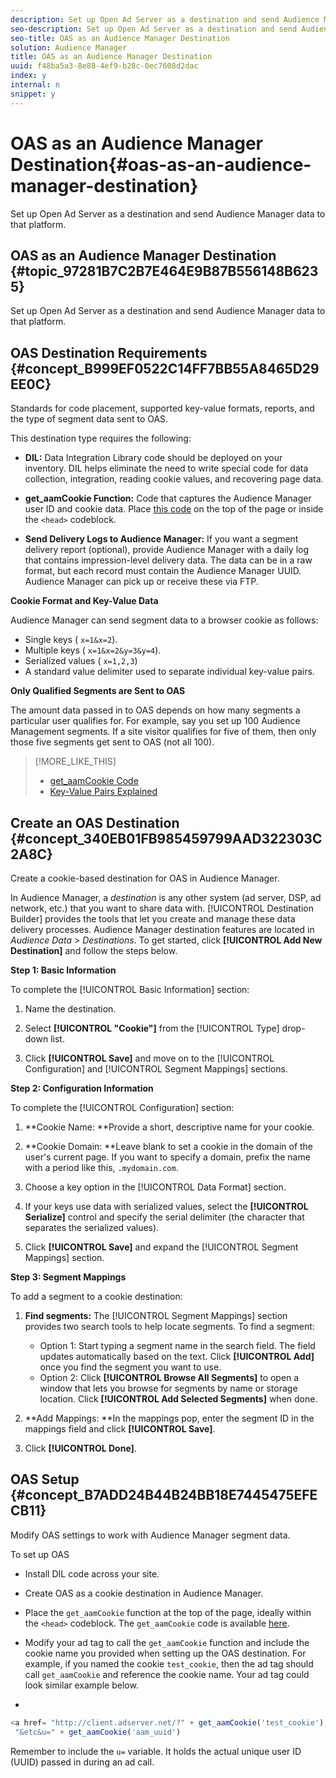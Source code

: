 ```yaml
---
description: Set up Open Ad Server as a destination and send Audience Manager data to that platform.
seo-description: Set up Open Ad Server as a destination and send Audience Manager data to that platform.
seo-title: OAS as an Audience Manager Destination
solution: Audience Manager
title: OAS as an Audience Manager Destination
uuid: f48ba5a3-8e88-4ef9-b28c-0ec7608d2dac
index: y
internal: n
snippet: y
---
```


# OAS as an Audience Manager Destination{#oas-as-an-audience-manager-destination}

Set up Open Ad Server as a destination and send Audience Manager data to that platform.

## OAS as an Audience Manager Destination {#topic_97281B7C2B7E464E9B87B556148B6235}

Set up Open Ad Server as a destination and send Audience Manager data to that platform. 

## OAS Destination Requirements {#concept_B999EF0522C14FF7BB55A8465D29EE0C}

Standards for code placement, supported key-value formats, reports, and the type of segment data sent to OAS.

<!-- 

aam-oas-requirements.xml

 -->

This destination type requires the following:

* **DIL:** Data Integration Library code should be deployed on your inventory. DIL helps eliminate the need to write special code for data collection, integration, reading cookie values, and recovering page data. 
* **get_aamCookie Function:** Code that captures the Audience Manager user ID and cookie data. Place [this code](../c-features/destinations/get-aam-cookie-code.md#reference_0102FABCC96547DE81DFCA0600BBEFD3) on the top of the page or inside the `<head>` codeblock. 

* **Send Delivery Logs to Audience Manager:** If you want a segment delivery report (optional), provide Audience Manager with a daily log that contains impression-level delivery data. The data can be in a raw format, but each record must contain the Audience Manager UUID. Audience Manager can pick up or receive these via FTP.

**Cookie Format and Key-Value Data**

Audience Manager can send segment data to a browser cookie as follows:

* Single keys ( `x=1&x=2`). 
* Multiple keys ( `x=1&x=2&y=3&y=4`). 
* Serialized values ( `x=1,2,3`) 
* A standard value delimiter used to separate individual key-value pairs.

**Only Qualified Segments are Sent to OAS**

The amount data passed in to OAS depends on how many segments a particular user qualifies for. For example, say you set up 100 Audience Management segments. If a site visitor qualifies for five of them, then only those five segments get sent to OAS (not all 100). 

>[!MORE_LIKE_THIS]
>
>* [get_aamCookie Code](get-aam-cookie-code.md#reference_0102FABCC96547DE81DFCA0600BBEFD3)
>* [Key-Value Pairs Explained](key-value-pairs-explained.md#concept_E4236E003076483AA939791FE2492B49)

## Create an OAS Destination {#concept_340EB01FB985459799AAD322303C2A8C}

Create a cookie-based destination for OAS in Audience Manager.

<!-- 

aam-oas-destination-setup.xml

 -->

In Audience Manager, a *destination* is any other system (ad server, DSP, ad network, etc.) that you want to share data with. [!UICONTROL Destination Builder] provides the tools that let you create and manage these data delivery processes. Audience Manager destination features are located in *Audience Data > Destinations*. To get started, click **[!UICONTROL Add New Destination]** and follow the steps below.

**Step 1: Basic Information**

To complete the [!UICONTROL Basic Information] section:

1. Name the destination. 
1. Select **[!UICONTROL "Cookie"]** from the [!UICONTROL Type] drop-down list. 

1. Click **[!UICONTROL Save]** and move on to the [!UICONTROL Configuration] and [!UICONTROL Segment Mappings] sections.

**Step 2: Configuration Information**

To complete the [!UICONTROL Configuration] section:

1. **Cookie Name: **Provide a short, descriptive name for your cookie. 
1. **Cookie Domain: **Leave blank to set a cookie in the domain of the user's current page. If you want to specify a domain, prefix the name with a period like this, `.mydomain.com`. 

1. Choose a key option in the [!UICONTROL Data Format] section. 
1. If your keys use data with serialized values, select the **[!UICONTROL Serialize]** control and specify the serial delimiter (the character that separates the serialized values). 
1. Click **[!UICONTROL Save]** and expand the [!UICONTROL Segment Mappings] section.

**Step 3: Segment Mappings**

To add a segment to a cookie destination:

1. **Find segments:** The [!UICONTROL Segment Mappings] section provides two search tools to help locate segments. To find a segment:

    * Option 1: Start typing a segment name in the search field. The field updates automatically based on the text. Click **[!UICONTROL Add]** once you find the segment you want to use. 
    * Option 2: Click **[!UICONTROL Browse All Segments]** to open a window that lets you browse for segments by name or storage location. Click **[!UICONTROL Add Selected Segments]** when done.

1. **Add Mappings: **In the mappings pop, enter the segment ID in the mappings field and click **[!UICONTROL Save]**. 

1. Click **[!UICONTROL Done]**.

## OAS Setup {#concept_B7ADD24B44B24BB18E7445475EFECB11}

Modify OAS settings to work with Audience Manager segment data.

<!-- 

aam-oas-code.xml

 -->

To set up OAS

* Install DIL code across your site. 
* Create OAS as a cookie destination in Audience Manager. 
* Place the `get_aamCookie` function at the top of the page, ideally within the `<head>` codeblock. The `get_aamCookie` code is available [here](../c-features/destinations/get-aam-cookie-code.md#reference_0102FABCC96547DE81DFCA0600BBEFD3). 

* Modify your ad tag to call the `get_aamCookie` function and include the cookie name you provided when setting up the OAS destination. For example, if you named the cookie `test_cookie`, then the ad tag should call `get_aamCookie` and reference the cookie name. Your ad tag could look similar example below. 

* 

  ```js
  <a href= "http://client.adserver.net/?" + get_aamCookie('test_cookie') +
   "&etc&u=" + get_aamCookie('aam_uuid')
  ```

Remember to include the `u=` variable. It holds the actual unique user ID (UUID) passed in during an ad call. 
